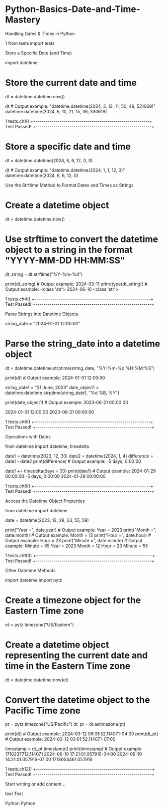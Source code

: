 # Python-Basics-Date-and-Time-Mastery
Handling Dates &amp; Times in Python


1
from tests import tests


Store a Specific Date (and Time)


import datetime

# Store the current date and time
dt = datetime.datetime.now()

dt # Output example: "datetime.datetime(2024, 3, 12, 11, 50, 49, 521069)"
datetime.datetime(2024, 6, 10, 21, 15, 36, 330619)

1
tests.ch1()
+----------------------------------------------------------+
Test Passed!
+----------------------------------------------------------+



# Store a specific date and time
dt = datetime.datetime(2024, 6, 6, 12, 0, 0)

dt # Output example: "datetime.datetime(2024, 1, 1, 12, 0)"
datetime.datetime(2024, 6, 6, 12, 0)






Use the Strftime Method to Format Dates and Times as Strings

# Create a datetime object
dt = datetime.datetime.now()

# Use strftime to convert the datetime object to a string in the format "YYYY-MM-DD HH:MM:SS"
dt_string = dt.strftime("%Y-%m-%d")

print(dt_string) # Output example: 2024-03-11
print(type(dt_string)) # Output example: <class 'str'>
2024-06-10
<class 'str'>

1
tests.ch4()
+----------------------------------------------------------+
Test Passed!
+----------------------------------------------------------+






Parse Strings into Datetime Objects

string_date = "2024-01-01 12:00:00"

# Parse the string_date into a datetime object
dt = datetime.datetime.strptime(string_date, "%Y-%m-%d %H:%M:%S")

print(dt) # Output example: 2024-01-01 12:00:00

string_date1 = "21 June, 2023"
date_object1 = datetime.datetime.strptime(string_date1, "%d %B, %Y")

print(date_object1) # Output example: 2023-06-21 00:00:00

2024-01-01 12:00:00
2023-06-21 00:00:00

1
tests.ch6()
+----------------------------------------------------------+
Test Passed!
+----------------------------------------------------------+





Operations with Dates

from datetime import datetime, timedelta

date1 = datetime(2023, 12, 30)
date2 = datetime(2024, 1, 4)
difference = date1 - date2
print(difference) # Output example: -5 days, 0:00:00

date1 += timedelta(days = 30) 
print(date1) # Output example: 2024-01-29 00:00:00
-5 days, 0:00:00
2024-01-29 00:00:00

1
tests.ch8()
+----------------------------------------------------------+
Test Passed!
+----------------------------------------------------------+





Access the Datetime Object Properties


from datetime import datetime

date = datetime(2023, 12, 28, 23, 55, 59)

print("Year =", date.year) # Output example: Year = 2023
print("Month =", date.month) # Output example: Month = 12
print("Hour =", date.hour) # Output example: Hour = 23
print("Minute =", date.minute) # Output example: Minute = 55
Year = 2023
Month = 12
Hour = 23
Minute = 55

1
tests.ch10()
+----------------------------------------------------------+
Test Passed!
+----------------------------------------------------------+



Other Datetime Methods


import datetime
import pytz

# Create a timezone object for the Eastern Time zone
et = pytz.timezone("US/Eastern")

# Create a datetime object representing the current date and time in the Eastern Time zone
dt = datetime.datetime.now(et)

# Convert the datetime object to the Pacific Time zone
pt = pytz.timezone("US/Pacific")
dt_pt = dt.astimezone(pt)

print(dt) # Output example: 2024-03-12 06:01:52.114071-04:00 
print(dt_pt) # Output example: 2024-03-12 03:01:52.114071-07:00

timestamp = dt_pt.timestamp()
print(timestamp) # Output example: 1710237712.114071
2024-06-10 17:21:01.057916-04:00
2024-06-10 14:21:01.057916-07:00
1718054461.057916

1
tests.ch12()
+----------------------------------------------------------+
Test Passed!
+----------------------------------------------------------+

Start writing or add content...


text
Text

Python
Python
